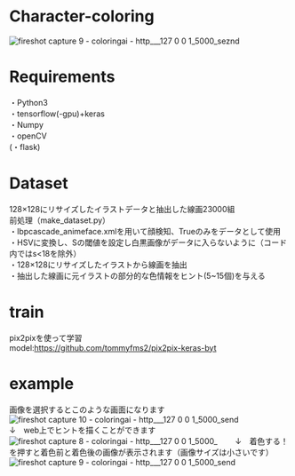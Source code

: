 # Character-coloring
![fireshot capture 9 - coloringai - http___127 0 0 1_5000_seznd](https://user-images.githubusercontent.com/45202725/52843549-c9d20700-3145-11e9-88b8-19417b8b5f70.png)

# Requirements
・Python3  
・tensorflow(-gpu)+keras  
・Numpy  
・openCV  
(・flask)

# Dataset
128×128にリサイズしたイラストデータと抽出した線画23000組  
前処理（make_dataset.py）  
・lbpcascade_animeface.xmlを用いて顔検知、Trueのみをデータとして使用  
・HSVに変換し、Sの閾値を設定し白黒画像がデータに入らないように（コード内ではs<18を除外）  
・128×128にリサイズしたイラストから線画を抽出  
・抽出した線画に元イラストの部分的な色情報をヒント(5~15個)を与える  

# train
pix2pixを使って学習  
model:https://github.com/tommyfms2/pix2pix-keras-byt

# example
画像を選択するとこのような画面になります  
![fireshot capture 10 - coloringai - http___127 0 0 1_5000_send](https://user-images.githubusercontent.com/45202725/52842716-4fa08300-3143-11e9-92e5-f1c04a8d6319.png)  
↓　web上でヒントを描くことができます　　
![fireshot capture 8 - coloringai - http___127 0 0 1_5000_](https://user-images.githubusercontent.com/45202725/52843572-dd7d6d80-3145-11e9-9230-170921214638.png)　　
↓　着色する！を押すと着色前と着色後の画像が表示されます（画像サイズは小さいです）  
![fireshot capture 9 - coloringai - http___127 0 0 1_5000_send](https://user-images.githubusercontent.com/45202725/52843743-54b30180-3146-11e9-8cdf-05fe9daf6d10.png)
